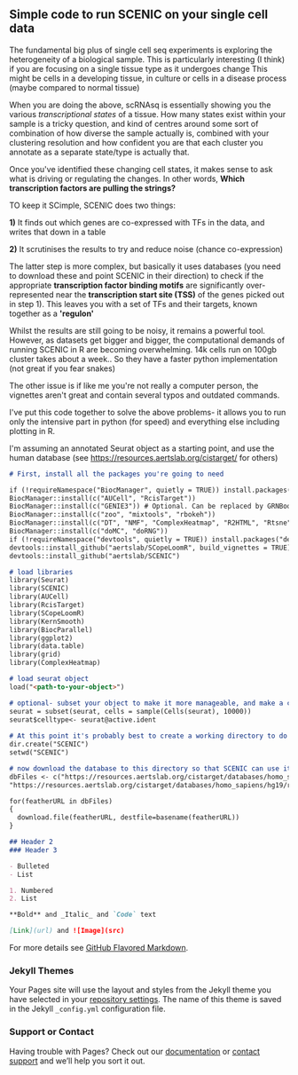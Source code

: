 ## Simple code to run SCENIC on your single cell data

The fundamental big plus of single cell seq experiments is exploring the heterogeneity of a biological sample. 
This is particularly interesting (I think) if you are focusing on a single tissue type as it undergoes change
This might be cells in a developing tissue, in culture or cells in a disease process (maybe compared to normal tissue)

When you are doing the above, scRNAsq is essentially showing you the various _transcriptional states_ of a tissue. 
How many states exist within your sample is a tricky question, and kind of centres around some sort of combination
of how diverse the sample actually is, combined with your clustering resolution and how confident you are that each
cluster you annotate as a separate state/type is actually that. 

Once you've identified these changing cell states, it makes sense to ask what is driving or regulating the changes.
In other words, **Which transcription factors are pulling the strings?**

TO keep it SCimple, SCENIC does two things:

**1)** It finds out which genes are co-expressed with TFs in the data, and writes that down in a table

**2)** It scrutinises the results to try and reduce noise (chance co-expression)

The latter step is more complex, but basically it uses databases (you need to download these and point SCENIC in their direction)
to check if the appropriate **transcription factor binding motifs** are significantly over-represented near the **transcription start site (TSS)**
of the genes picked out in step 1). This leaves you with a set of TFs and their targets, known together as a **'regulon'**

Whilst the results are still going to be noisy, it remains a powerful tool. However, as datasets get bigger and bigger, the computational demands of running
SCENIC in R are becoming overwhelming. 14k cells run on 100gb cluster takes about a week.. So they have a faster python implementation (not great if you fear snakes)

The other issue is if like me you're not really a computer person, the vignettes aren't great and contain several typos and outdated commands.

I've put this code together to solve the above problems- it allows you to run only the intensive part in python (for speed) and everything else including plotting in R.

I'm assuming an annotated Seurat object as a starting point, and use the human database (see https://resources.aertslab.org/cistarget/ for others)

```markdown
# First, install all the packages you're going to need

if (!requireNamespace("BiocManager", quietly = TRUE)) install.packages("BiocManager")
BiocManager::install(c("AUCell", "RcisTarget"))
BiocManager::install(c("GENIE3")) # Optional. Can be replaced by GRNBoost
BiocManager::install(c("zoo", "mixtools", "rbokeh"))
BiocManager::install(c("DT", "NMF", "ComplexHeatmap", "R2HTML", "Rtsne"))
BiocManager::install(c("doMC", "doRNG"))
if (!requireNamespace("devtools", quietly = TRUE)) install.packages("devtools")
devtools::install_github("aertslab/SCopeLoomR", build_vignettes = TRUE)
devtools::install_github("aertslab/SCENIC") 

# load libraries
library(Seurat)
library(SCENIC)
library(AUCell)
library(RcisTarget)
library(SCopeLoomR)
library(KernSmooth)
library(BiocParallel)
library(ggplot2)
library(data.table)
library(grid)
library(ComplexHeatmap)

# load seurat object
load("<path-to-your-object>")

# optional- subset your object to make it more manageable, and make a celltype metadata column from current identities
seurat = subset(seurat, cells = sample(Cells(seurat), 10000))
seurat$celltype<- seurat@active.ident
  
# At this point it's probably best to create a working directory to do all this work in, so do this next
dir.create("SCENIC")
setwd("SCENIC")

# now download the database to this directory so that SCENIC can use it later on (they're quite large)
dbFiles <- c("https://resources.aertslab.org/cistarget/databases/homo_sapiens/hg19/refseq_r45/mc9nr/gene_based/hg19-500bp-upstream-7species.mc9nr.feather",
"https://resources.aertslab.org/cistarget/databases/homo_sapiens/hg19/refseq_r45/mc9nr/gene_based/hg19-tss-centered-10kb-7species.mc9nr.feather")

for(featherURL in dbFiles)
{
  download.file(featherURL, destfile=basename(featherURL)) 
}

## Header 2
### Header 3

- Bulleted
- List

1. Numbered
2. List

**Bold** and _Italic_ and `Code` text

[Link](url) and ![Image](src)
```

For more details see [GitHub Flavored Markdown](https://guides.github.com/features/mastering-markdown/).

### Jekyll Themes

Your Pages site will use the layout and styles from the Jekyll theme you have selected in your [repository settings](https://github.com/SCimpleton/simpleSCENIC/settings). The name of this theme is saved in the Jekyll `_config.yml` configuration file.

### Support or Contact

Having trouble with Pages? Check out our [documentation](https://docs.github.com/categories/github-pages-basics/) or [contact support](https://support.github.com/contact) and we’ll help you sort it out.
